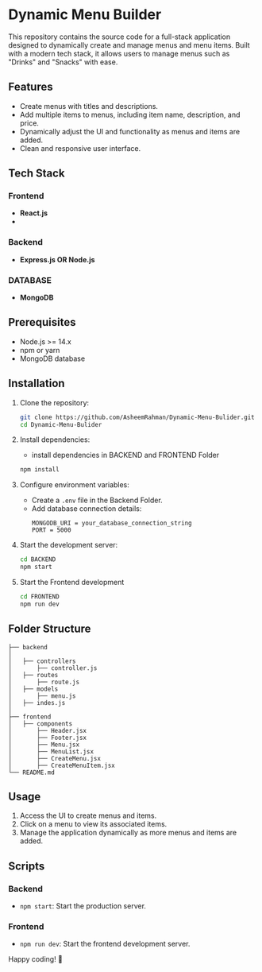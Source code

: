 # Dynamic Menu Builder

This repository contains the source code for a full-stack application designed to dynamically create and manage menus and menu items. Built with a modern tech stack, it allows users to manage menus such as "Drinks" and "Snacks" with ease.

## Features
- Create menus with titles and descriptions.
- Add multiple items to menus, including item name, description, and price.
- Dynamically adjust the UI and functionality as menus and items are added.
- Clean and responsive user interface.

## Tech Stack

### Frontend
- **React.js**
- 
### Backend
- **Express.js OR Node.js**

### DATABASE
- **MongoDB**



## Prerequisites
- Node.js >= 14.x
- npm or yarn
- MongoDB  database

## Installation

1. Clone the repository:
    ```bash
    git clone https://github.com/AsheemRahman/Dynamic-Menu-Bulider.git
    cd Dynamic-Menu-Bulider
    ```

2. Install dependencies:
    - install dependencies in BACKEND and FRONTEND Folder
    ```bash
    npm install
    ```

3. Configure environment variables:
    - Create a `.env` file in the Backend Folder.
    - Add database connection details:
      ```env
      MONGODB_URI = your_database_connection_string
      PORT = 5000
      ```

4. Start the development server:
    ```bash
    cd BACKEND
    npm start
    ```

5. Start the Frontend development
    ```bash
    cd FRONTEND
    npm run dev
    ```

## Folder Structure
```
├── backend
│   
│   ├── controllers
│       ├── controller.js
│   ├── routes
│       ├── route.js
│   ├── models
│       ├── menu.js
│   ├── indes.js
│   
├── frontend
│   ├── components
│       ├── Header.jsx
│       ├── Footer.jsx  
│       ├── Menu.jsx
│       ├── MenuList.jsx
│       ├── CreateMenu.jsx
│       ├── CreateMenuItem.jsx
└── README.md
```

## Usage
1. Access the UI to create menus and items.
2. Click on a menu to view its associated items.
3. Manage the application dynamically as more menus and items are added.

## Scripts
### Backend
- `npm start`: Start the production server.

### Frontend
- `npm run dev`: Start the frontend development server.

Happy coding! 🚀
